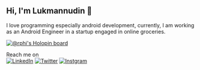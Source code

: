 ## Hi, I'm Lukmannudin :wave:

I love programming especially android development, currently, I am working as an Android Engineer in a startup engaged in online groceries. 

[![@rphi's Holopin board](https://holopin.io/api/user/board?user=rphi)](https://holopin.io/@lord_lukman19)

Reach me on <br />
[![LinkedIn](https://img.shields.io/badge/LinkedIn-0077B5?style=for-the-badge&logo=linkedin&logoColor=white)](https://www.linkedin.com/in/lukmannudin/) 
[![Twitter](https://img.shields.io/badge/Twitter-1DA1F2?style=for-the-badge&logo=twitter&logoColor=white)](https://twitter.com/Lord_Lukman19) 
[![Instgram](https://img.shields.io/badge/Instagram-8a3ab9?style=for-the-badge&logo=instagram&logoColor=white)](https://www.instagram.com/lukmannudinpriatna/)
